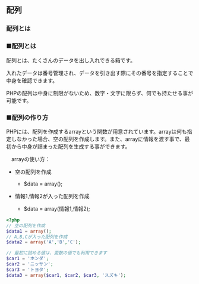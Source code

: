 ## 配列
### 配列とは

### ■配列とは

配列とは、たくさんのデータを出し入れできる箱です。

入れたデータは番号管理され、データを引き出す際にその番号を指定することで中身を確認できます。

PHPの配列は中身に制限がないため、数字・文字に限らず、何でも持たせる事が可能です。


### ■配列の作り方

PHPには、配列を作成するarrayという関数が用意されています。arrayは何も指定しなかった場合、空の配列を作成します。また、arrayに情報を渡す事で、最初から中身が詰まった配列を生成する事ができます。

　arrayの使い方：

* 空の配列を作成

  * $data = array();


* 情報1,情報2が入った配列を作成

  * $data = array(情報1,情報2);


```php
<?php
// 空の配列を作成
$data1 = array();
// A,B,Cが入った配列を作成
$data2 = array('A','B','C');

// 最初に詰める値は、変数の値でも利用できます
$car1 = 'ホンダ';
$car2 = 'ニッサン';
$car3 = 'トヨタ';
$data3 = array($car1, $car2, $car3, 'スズキ');

```
